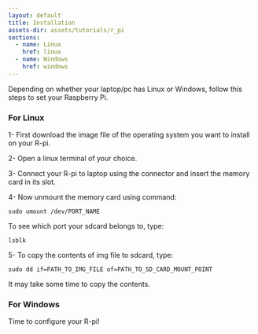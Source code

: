 ```yaml
---
layout: default
title: Installation
assets-dir: assets/tutorials/r_pi
sections:
  - name: Linux
    href: linux
  - name: Windows
    href: windows
---
```

Depending on whether your laptop/pc has Linux or Windows, follow this steps to set 
your Raspberry Pi.

### For Linux<a name="linux"></a>

1- First download the image file of the operating system you want to install on 
your R-pi.

2- Open a linux terminal of your choice.

3- Connect your R-pi to laptop using the connector and insert the memory card in 
its slot.

4- Now unmount the memory card using command:

	sudo umount /dev/PORT_NAME

To see which port your sdcard belongs to, type:
	
	lsblk

5- To copy the contents of img file to sdcard, type:

	sudo dd if=PATH_TO_IMG_FILE of=PATH_TO_SD_CARD_MOUNT_POINT

It may take some time to copy the contents.

### For Windows<a name="windows"></a>

Time to configure your R-pi!
